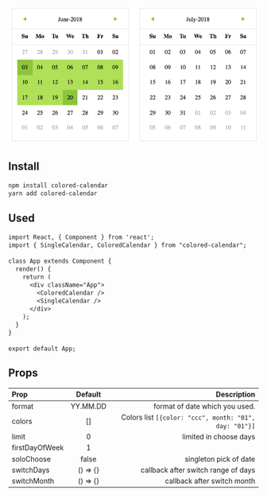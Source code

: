 ![colored-calendar](./src/demo/demo.png)

Install
-------
    npm install colored-calendar
    yarn add colored-calendar

Used
----

    import React, { Component } from 'react';
    import { SingleCalendar, ColoredCalendar } from "colored-calendar";

    class App extends Component {
      render() {
        return (
          <div className="App">
            <ColoredCalendar />
            <SingleCalendar />
          </div>
        );
      }
    }

    export default App;


Props
-----

|    Prop    |    Default    |    Description     |
| :---         |     :---:      |          ---: |
| format   | YY.MM.DD | format of date which you used.  |
| colors     |  []  | Colors list  `[{color: "ccc", month: "01", day: "01"}]`  |
| limit     |  0  | limited in choose days |
| firstDayOfWeek     |  1  |  |
| soloChoose     |  false  | singleton pick of date |
| switchDays     |  () => {}  | callback after switch range of days |
| switchMonth     |  () => {}  | callback after switch month |
